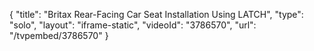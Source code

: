 {
    "title": "Britax Rear-Facing Car Seat Installation Using LATCH",
    "type": "solo",
    "layout": "iframe-static",
    "videoId": "3786570",
    "url": "\/tvpembed\/3786570"
}